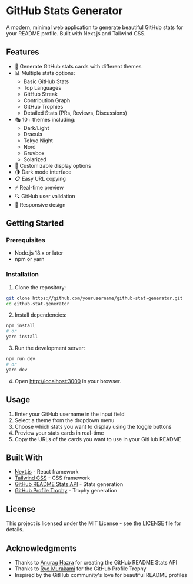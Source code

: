 # GitHub Stats Generator

A modern, minimal web application to generate beautiful GitHub stats for your README profile. Built with Next.js and Tailwind CSS.

## Features

- 🎨 Generate GitHub stats cards with different themes
- 📊 Multiple stats options:
  - Basic GitHub Stats
  - Top Languages
  - GitHub Streak
  - Contribution Graph
  - GitHub Trophies
  - Detailed Stats (PRs, Reviews, Discussions)
- 🎭 10+ themes including:
  - Dark/Light
  - Dracula
  - Tokyo Night
  - Nord
  - Gruvbox
  - Solarized
- 🔄 Customizable display options
- 🌗 Dark mode interface
- 📋 Easy URL copying
- ⚡ Real-time preview
- 🔍 GitHub user validation
- 📱 Responsive design

## Getting Started

### Prerequisites

- Node.js 18.x or later
- npm or yarn

### Installation

1. Clone the repository:
```bash
git clone https://github.com/yourusername/github-stat-generator.git
cd github-stat-generator
```

2. Install dependencies:
```bash
npm install
# or
yarn install
```

3. Run the development server:
```bash
npm run dev
# or
yarn dev
```

4. Open [http://localhost:3000](http://localhost:3000) in your browser.

## Usage

1. Enter your GitHub username in the input field
2. Select a theme from the dropdown menu
3. Choose which stats you want to display using the toggle buttons
4. Preview your stats cards in real-time
5. Copy the URLs of the cards you want to use in your GitHub README

## Built With

- [Next.js](https://nextjs.org/) - React framework
- [Tailwind CSS](https://tailwindcss.com/) - CSS framework
- [GitHub README Stats API](https://github.com/anuraghazra/github-readme-stats) - Stats generation
- [GitHub Profile Trophy](https://github.com/ryo-ma/github-profile-trophy) - Trophy generation

## License

This project is licensed under the MIT License - see the [LICENSE](LICENSE) file for details.

## Acknowledgments

- Thanks to [Anurag Hazra](https://github.com/anuraghazra) for creating the GitHub README Stats API
- Thanks to [Ryo Murakami](https://github.com/ryo-ma) for the GitHub Profile Trophy
- Inspired by the GitHub community's love for beautiful README profiles

